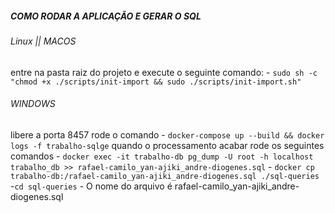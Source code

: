 ##### COMO RODAR A APLICAÇÃO E GERAR O SQL

###### Linux || MACOS
entre na pasta raiz do projeto e execute o seguinte comando:
    - ```sudo sh -c "chmod +x ./scripts/init-import && sudo ./scripts/init-import.sh"```

###### WINDOWS
libere a porta 8457
rode o comando 
    - ```docker-compose up --build && docker logs -f trabalho-sqlge```
quando o processamento acabar rode os seguintes comandos
    - ```docker exec -it trabalho-db pg_dump -U root -h localhost trabalho_db >> rafael-camilo_yan-ajiki_andre-diogenes.sql```
    - ```docker cp trabalho-db:/rafael-camilo_yan-ajiki_andre-diogenes.sql ./sql-queries```
    -```cd sql-queries```
    - O nome do arquivo é rafael-camilo_yan-ajiki_andre-diogenes.sql
